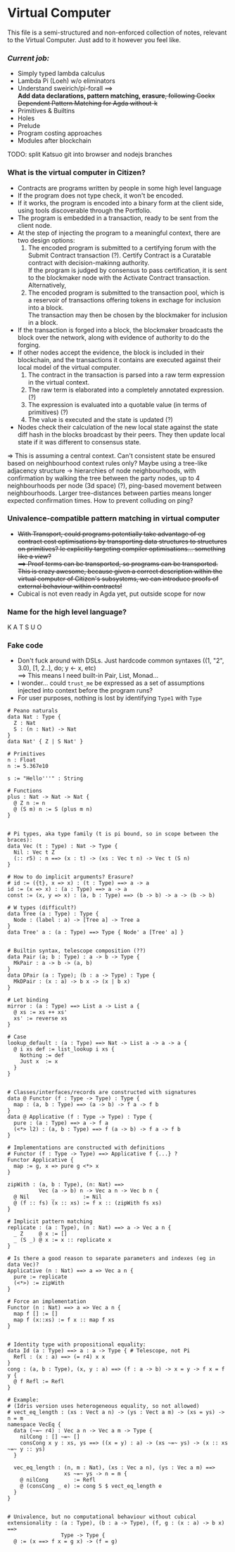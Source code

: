 # Virtual Computer

This file is a semi-structured and non-enforced collection of notes, relevant to the Virtual Computer. Just add to it however you feel like.

### *Current job:*

- Simply typed lambda calculus
- Lambda Pi (Loeh) w/o eliminators
- Understand sweirich/pi-forall ==>  
  **Add data declarations, pattern matching, erasure**~~, following Cockx Dependent Pattern Matching for Agda without-k~~
- Primitives & Builtins
- Holes
- Prelude
- Program costing approaches
- Modules after blockchain

TODO: split Katsuo git into browser and nodejs branches

### What is the virtual computer in Citizen?

- Contracts are programs written by people in some high level language
- If the program does not type check, it won't be encoded.
- If it works, the program is encoded into a binary form at the client side, using tools discoverable through the Portfolio.
- The program is embedded in a transaction, ready to be sent from the client node.
- At the step of injecting the program to a meaningful context, there are two design options:  
  1. The encoded program is submitted to a certifying forum with the Submit Contract transaction (?). Certify Contract is a Curatable contract with decision-makinng authority.  
     If the program is judged by consensus to pass certification, it is sent to the blockmaker node with the Activate Contract transaction.  
     Alternatively,
  2. The encoded program is submitted to the transaction pool, which is a reservoir of transactions offering tokens in exchage for inclusion into a block.  
     The transaction may then be chosen by the blockmaker for inclusion in a block.
- If the transaction is forged into a block, the blockmaker broadcasts the block over the network, along with evidence of authority to do the forging.
- If other nodes accept the evidence, the block is included in their blockchain, and the transactions it contains are executed against their local model of the virtual computer.
  1. The contract in the transaction is parsed into a raw term expression in the virtual context.  
  2. The raw term is elaborated into a completely annotated expression. (?)  
  3. The expression is evaluated into a quotable value (in terms of primitives) (?)
  4. The value is executed and the state is updated (?)
- Nodes check their calculation of the new local state against the state diff hash in the blocks broadcast by their peers. They then update local state if it was different to consensus state.

=> This is assuming a central context. Can't consistent state be ensured based on neighbourhood context rules only? Maybe using a tree-like adjacency structure -> hierarchies of node neighbourhoods, with confirmation by walking the tree between the party nodes, up to 4 neighbourhoods per node (3d space) (?), ping-based movement between neighbourhoods. Larger tree-distances between parties means longer expected confirmation times. How to prevent colluding on ping?

### Univalence-compatible pattern matching in virtual computer

- ~~With Transport, could programs potentially take advantage of eg contract cost optimisations by transporting data structures to structures on primitives? Ie explicitly targeting compiler optimisations... something like a *view*?  
  ==> Proof terms can be transported, so programs can be transported. This is crazy awesome, because given a correct description within the virtual computer of Citizen's subsystems, we can introduce proofs of external behaviour within contracts!~~
- Cubical is not even ready in Agda yet, put outside scope for now


### Name for the high level language?

K A T S U O

### Fake code

- Don't fuck around with DSLs. Just hardcode common syntaxes ((1, "2", 3.0), [1, 2..], do; y <\- x, etc)  
  ==> This means I need built-in Pair, List, Monad...
- I wonder... could `trust_me` be expressed as a set of assumptions injected into context before the program runs?
- For user purposes, nothing is lost by identifying `Type1` with `Type`

```
# Peano naturals
data Nat : Type {
  Z : Nat
  S : (n : Nat) -> Nat
}
data Nat' { Z | S Nat' }

# Primitives
n : Float
n := 5.367e10

s := "Hello'''" : String

# Functions
plus : Nat -> Nat -> Nat {
  @ Z n := n
  @ (S m) n := S (plus m n)
}


# Pi types, aka type family (t is pi bound, so in scope between the braces):
data Vec (t : Type) : Nat -> Type {
  Nil : Vec t Z
  (:: r5) : n ==> (x : t) -> (xs : Vec t n) -> Vec t (S n)
}

# How to do implicit arguments? Erasure?
# id := ({t}, x => x) : (t : Type) ==> a -> a
id := (x => x) : (a : Type) ==> a -> a
const := (x, y => x) : (a, b : Type) ==> (b -> b) -> a -> (b -> b)

# W types (difficult?)
data Tree (a : Type) : Type {
  Node : (label : a) -> [Tree a] -> Tree a
}
data Tree' a : (a : Type) ==> Type { Node' a [Tree' a] }


# Builtin syntax, telescope composition (??)
data Pair (a; b : Type) : a -> b -> Type {
  MkPair : a -> b -> (a, b)
}
data DPair (a : Type); (b : a -> Type) : Type {
  MkDPair : (x : a) -> b x -> (x | b x)
}

# Let binding
mirror : (a : Type) ==> List a -> List a {
  @ xs := xs ++ xs'
  xs' := reverse xs
}

# Case
lookup_default : (a : Type) ==> Nat -> List a -> a -> a {
  @ i xs def := list_lookup i xs {
    Nothing := def
    Just x  := x
  }
}


# Classes/interfaces/records are constructed with signatures
data @ Functor (f : Type -> Type) : Type {
  map : (a, b : Type) ==> (a -> b) -> f a -> f b
}
data @ Applicative (f : Type -> Type) : Type {
  pure : (a : Type) ==> a -> f a
  (<*> l2) : (a, b : Type) ==> f (a -> b) -> f a -> f b
}

# Implementations are constructed with definitions
# Functor (f : Type -> Type) ==> Applicative f {...} ?
Functor Applicative {
  map := g, x => pure g <*> x
}

zipWith : (a, b : Type), (n: Nat) ==>
          Vec (a -> b) n -> Vec a n -> Vec b n {
  @ Nil       _         := Nil
  @ (f :: fs) (x :: xs) := f x :: (zipWith fs xs)
}

# Implicit pattern matching
replicate : (a : Type), (n : Nat) ==> a -> Vec a n {
  _ Z     @ x := []
  _ (S _) @ x := x :: replicate x
}

# Is there a good reason to separate parameters and indexes (eg in data Vec)?
Applicative (n : Nat) ==> a => Vec a n {
  pure := replicate
  (<*>) := zipWith
}

# Force an implementation
Functor (n : Nat) ==> a => Vec a n {
  map f [] := []
  map f (x::xs) := f x :: map f xs
}


# Identity type with propositional equality:
data Id (a : Type) ==> a : a -> Type { # Telescope, not Pi
  Refl : (x : a) ==> (= r4) x x
}
cong : (a, b : Type), (x, y : a) ==> (f : a -> b) -> x = y -> f x = f y {
  @ f Refl := Refl
}

# Example:
# (Idris version uses heterogeneous equality, so not allowed)
# vect_eq_length : (xs : Vect a n) -> (ys : Vect a m) -> (xs = ys) -> n = m
namespace VecEq {
  data (~=~ r4) : Vec a n -> Vec a m -> Type {
    nilCong : [] ~=~ []
    consCong x y : xs, ys ==> ((x = y) : a) -> (xs ~=~ ys) -> (x :: xs ~=~ y :: ys)
  }

  vec_eq_length : (n, m : Nat), (xs : Vec a n), (ys : Vec a m) ==>
                  xs ~=~ ys -> n = m {
    @ nilCong        := Refl
    @ (consCong _ e) := cong S $ vect_eq_length e
  }
}


# Univalence, but no computational behaviour without cubical
extensionality : (a : Type), (b : a -> Type), (f, g : (x : a) -> b x) ==>
                 Type -> Type {
  @ := (x ==> f x = g x) -> (f = g)
```
